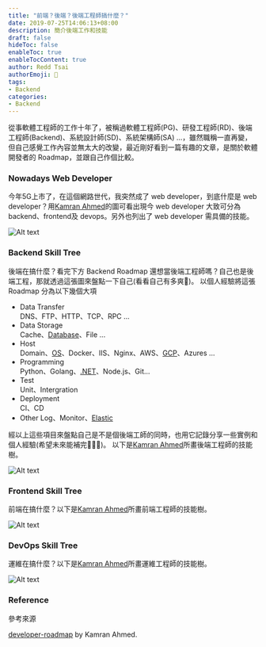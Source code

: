 ```yaml
---
title: "前端？後端？後端工程師搞什麼？"
date: 2019-07-25T14:06:13+08:00
description: 簡介後端工作和技能
draft: false
hideToc: false
enableToc: true
enableTocContent: true
author: Redd Tsai
authorEmoji: 🐔
tags:
- Backend
categories:
- Backend
---
```


從事軟體工程師的工作十年了，被稱過軟體工程師(PG)、研發工程師(RD)、後端工程師(Backend)、系統設計師(SD)、系統架構師(SA) ...，雖然職稱一直再變，但自己感覺工作內容並無太大的改變，最近剛好看到一篇有趣的文章，是關於軟體開發者的 Roadmap，並跟自己作個比較。
<!--more-->

### Nowadays Web Developer

今年5G上市了，在這個網路世代，我突然成了 web developer，到底什麼是 web developer？用[Kamran Ahmed](https://github.com/kamranahmedse/developer-roadmap)的圖可看出現今 web developer 大致可分為 backend、frontend及 devops。另外也列出了 web developer 需具備的技能。

![Alt text](/images/webdeveloper.png)

### Backend Skill Tree

後端在搞什麼？看完下方 Backend Roadmap 還想當後端工程師嗎？自己也是後端工程，那就透過這張圖來盤點一下自己(看看自己有多爽🤥)。
以個人經驗將這張 Roadmap 分為以下幾個大項
- Data Transfer  
    DNS、FTP、HTTP、TCP、RPC ...
- Data Storage  
    Cache、[Database](https://reddtsai.github.io/zh/categories/database/)、File ...
- Host  
    Domain、[OS](https://reddtsai.github.io/zh/categories/os/)、Docker、IIS、Nginx、AWS、[GCP](https://reddtsai.github.io/zh/categories/gcp/)、Azures ...
- Programming  
    Python、Golang、[.NET](https://reddtsai.github.io/zh/categories/dotnet/)、Node.js、Git...
- Test  
    Unit、Intergration
- Deployment  
    CI、CD
- Other
    Log、Monitor、[Elastic](https://reddtsai.github.io/zh/categories/elastic)

經以上這些項目來盤點自己是不是個後端工師的同時，也用它記錄分享一些實例和個人經驗(希望未來能補完🙏🙏🙏)。
以下是[Kamran Ahmed](https://github.com/kamranahmedse/developer-roadmap)所畫後端工程師的技能樹。

![Alt text](/images/backend.png)

### Frontend Skill Tree

前端在搞什麼？以下是[Kamran Ahmed](https://github.com/kamranahmedse/developer-roadmap)所畫前端工程師的技能樹。

![Alt text](/images/frontend.png)

### DevOps Skill Tree

運維在搞什麼？以下是[Kamran Ahmed](https://github.com/kamranahmedse/developer-roadmap)所畫運維工程師的技能樹。

![Alt text](/images/devops.png)

### Reference

參考來源

[developer-roadmap](https://github.com/kamranahmedse/developer-roadmap) by Kamran Ahmed.